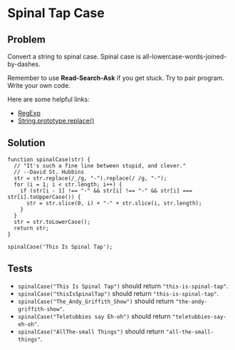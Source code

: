 # Spinal Tap Case

## Problem

Convert a string to spinal case. Spinal case is all-lowercase-words-joined-by-dashes.

Remember to use **Read-Search-Ask** if you get stuck. Try to pair program. Write your own code.

Here are some helpful links:

* [RegExp](https://developer.mozilla.org/en-US/docs/Web/JavaScript/Reference/Global_Objects/RegExp)
* [String.prototype.replace()](https://developer.mozilla.org/en-US/docs/Web/JavaScript/Reference/Global_Objects/String/replace)

## Solution

```
function spinalCase(str) {
  // "It's such a fine line between stupid, and clever."
  // --David St. Hubbins
  str = str.replace(/_/g, "-").replace(/ /g, "-");
  for (i = 1; i < str.length; i++) {
    if (str[i - 1] !== "-" && str[i] !== "-" && str[i] === str[i].toUpperCase()) {
      str = str.slice(0, i) + "-" + str.slice(i, str.length);
    }
  }
  str = str.toLowerCase();
  return str;
}

spinalCase('This Is Spinal Tap');
```

## Tests

* `spinalCase("This Is Spinal Tap")` should return `"this-is-spinal-tap"`.
* `spinalCase("thisIsSpinalTap")` should return `"this-is-spinal-tap"`.
* `spinalCase("The_Andy_Griffith_Show")` should return `"the-andy-griffith-show"`.
* `spinalCase("Teletubbies say Eh-oh")` should return `"teletubbies-say-eh-oh"`.
* `spinalCase("AllThe-small Things")` should return `"all-the-small-things"`.